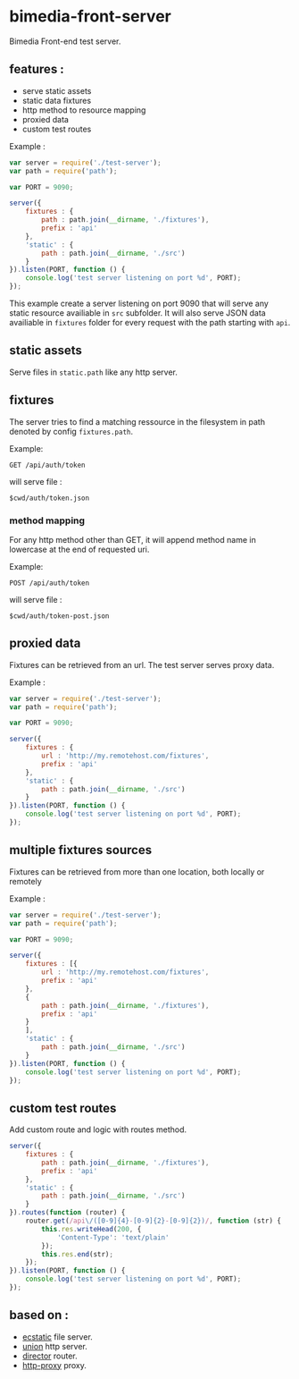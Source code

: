 bimedia-front-server
================

Bimedia Front-end test server.

## features :
* serve static assets
* static data fixtures
* http method to resource mapping
* proxied data
* custom test routes


Example :

```js
var server = require('./test-server');
var path = require('path');

var PORT = 9090;

server({
    fixtures : {
        path : path.join(__dirname, './fixtures'),
        prefix : 'api'
    },
    'static' : {
        path : path.join(__dirname, './src')
    }
}).listen(PORT, function () {
    console.log('test server listening on port %d', PORT);
});
```
This example create a server listening on port 9090 that will serve any static resource availiable in `src` subfolder.
It will also serve JSON data availiable in `fixtures` folder for every request with the path starting with `api`.

## static assets

Serve files in `static.path` like any http server. 

## fixtures 

The server tries to find a matching ressource in the filesystem in path denoted by config `fixtures.path`.

Example: 

`GET /api/auth/token`

will serve file :

`$cwd/auth/token.json`

### method mapping

For any http method other than GET, it will append method name in lowercase at the end of requested uri.

Example: 

`POST /api/auth/token`

will serve file :

`$cwd/auth/token-post.json`

## proxied data

Fixtures can be retrieved from an url. The test server serves proxy data.

Example :

```js
var server = require('./test-server');
var path = require('path');

var PORT = 9090;

server({
    fixtures : {
        url : 'http://my.remotehost.com/fixtures',
        prefix : 'api'
    },
    'static' : {
        path : path.join(__dirname, './src')
    }
}).listen(PORT, function () {
    console.log('test server listening on port %d', PORT);
});
```

## multiple fixtures sources

Fixtures can be retrieved from more than one location, both locally or remotely

Example :

```js
var server = require('./test-server');
var path = require('path');

var PORT = 9090;

server({
    fixtures : [{
        url : 'http://my.remotehost.com/fixtures',
        prefix : 'api'
    },
    {
        path : path.join(__dirname, './fixtures'),
        prefix : 'api'
    }
    ],
    'static' : {
        path : path.join(__dirname, './src')
    }
}).listen(PORT, function () {
    console.log('test server listening on port %d', PORT);
});
```

## custom test routes

Add custom route and logic with routes method.

```js
server({
    fixtures : {
        path : path.join(__dirname, './fixtures'),
        prefix : 'api'
    },
    'static' : {
        path : path.join(__dirname, './src')
    }
}).routes(function (router) {
    router.get(/api\/([0-9]{4}-[0-9]{2}-[0-9]{2})/, function (str) {
        this.res.writeHead(200, {
            'Content-Type': 'text/plain'
        });
        this.res.end(str);
    });
}).listen(PORT, function () {
    console.log('test server listening on port %d', PORT);
});
```

## based on :
* [ecstatic](https://github.com/jesusabdullah/node-ecstatic) file server.
* [union](https://github.com/flatiron/union) http server.
* [director](https://github.com/flatiron/director) router.
* [http-proxy](https://github.com/nodejitsu/node-http-proxy) proxy.
